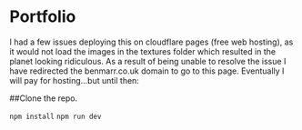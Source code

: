 # Portfolio

I had a few issues deploying this on cloudflare pages (free web hosting), as it would not load the images in the textures folder which resulted in the planet looking
ridiculous. As a result of being unable to resolve the issue I have redirected the benmarr.co.uk domain to go to this page.
Eventually I will pay for hosting...but until then:


##Clone the repo. 

`npm install`
`npm run dev`


